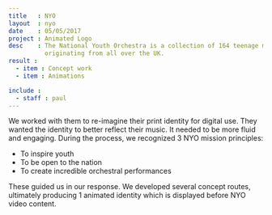 ```yaml
---
title   : NYO
layout  : nyo
date    : 05/05/2017
project : Animated Logo
desc    : The National Youth Orchestra is a collection of 164 teenage musicians,
          originating from all over the UK.
result :
  - item : Concept work
  - item : Animations

include :
  - staff : paul
---
```


We worked with them to re-imagine their print identity for digital use. They wanted the identity to better reflect their music. It needed to be more fluid and engaging. During the process, we recognized 3 NYO mission principles:

- To inspire youth
- To be open to the nation
- To create incredible orchestral performances

These guided us in our response. We developed several concept routes, ultimately producing 1 animated identity which is displayed before NYO video content.
